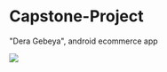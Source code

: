 # Capstone-Project
"Dera Gebeya", android ecommerce app

![](app/src/Screenshot_2020-06-18-15-02-07.png)

